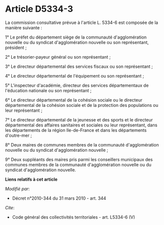 # Article D5334-3

La commission consultative prévue à l'article L. 5334-6 est composée de la manière suivante : 

1° Le préfet du département siège de la communauté d'agglomération nouvelle ou du syndicat d'agglomération nouvelle ou son
représentant, président ; 

2° Le trésorier-payeur général ou son représentant ; 

3° Le directeur départemental des services fiscaux ou son représentant ; 

4° Le directeur départemental de l'équipement ou son représentant ; 

5° L'inspecteur d'académie, directeur des services départementaux de l'éducation nationale ou son représentant ; 

6° Le directeur départemental de la cohésion sociale ou le directeur départemental de la cohésion sociale et de la protection
des populations ou leur représentant ; 

7° Le directeur départemental de la jeunesse et des sports et le directeur départemental des affaires sanitaires et sociales
ou leur représentant, dans les départements de la région Ile-de-France et dans les départements d'outre-mer ; 

8° Deux maires de communes membres de la communauté d'agglomération nouvelle ou du syndicat d'agglomération nouvelle ; 

9° Deux suppléants des maires pris parmi les conseillers municipaux des communes membres de la communauté d'agglomération
nouvelle ou du syndicat d'agglomération nouvelle.

**Liens relatifs à cet article**

_Modifié par_:

  - Décret n°2010-344 du 31 mars 2010 - art. 344

_Cite_:

  - Code général des collectivités territoriales - art. L5334-6 (V)

